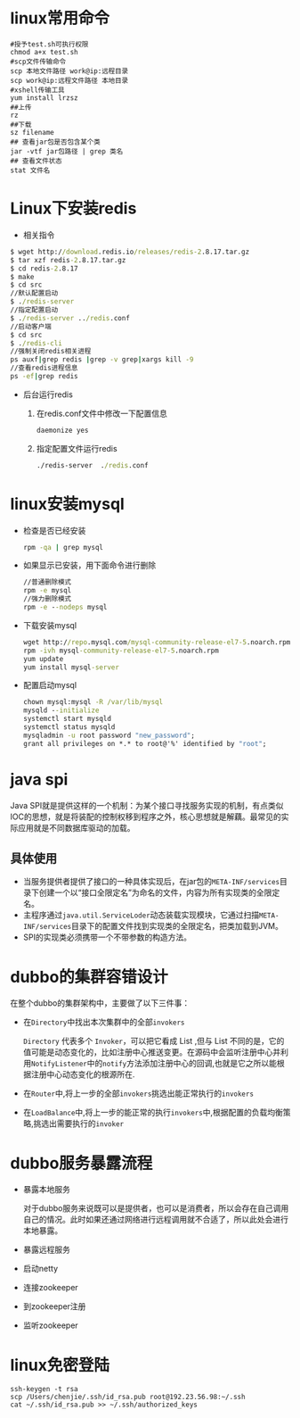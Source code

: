 # linux常用命令

```shell
#授予test.sh可执行权限
chmod a+x test.sh
#scp文件传输命令
scp 本地文件路径 work@ip:远程目录
scp work@ip:远程文件路径 本地目录
#xshell传输工具
yum install lrzsz
##上传
rz
##下载
sz filename
## 查看jar包是否包含某个类
jar -vtf jar包路径 | grep 类名
## 查看文件状态
stat 文件名
```

# Linux下安装redis

* 相关指令

```cmd
$ wget http://download.redis.io/releases/redis-2.8.17.tar.gz
$ tar xzf redis-2.8.17.tar.gz
$ cd redis-2.8.17
$ make
$ cd src
//默认配置启动
$ ./redis-server
//指定配置启动
$ ./redis-server ../redis.conf
//启动客户端
$ cd src
$ ./redis-cli
//强制关闭redis相关进程
ps auxf|grep redis |grep -v grep|xargs kill -9
//查看redis进程信息
ps -ef|grep redis
```

* 后台运行redis

  1. 在redis.conf文件中修改一下配置信息

     ```cmd
     daemonize yes
     ```

  2. 指定配置文件运行redis

     ```cmd
     ./redis-server  ./redis.conf
     ```

# linux安装mysql 

* 检查是否已经安装 

  ```cmd
  rpm -qa | grep mysql 
  ```

* 如果显示已安装，用下面命令进行删除 

  ```cmd
  //普通删除模式 
  rpm -e mysql 
  //强力删除模式 
  rpm -e --nodeps mysql 
  ```

* 下载安装mysql 

  ```cmd
  wget http://repo.mysql.com/mysql-community-release-el7-5.noarch.rpm 
  rpm -ivh mysql-community-release-el7-5.noarch.rpm 
  yum update 
  yum install mysql-server 
  ```

* 配置启动mysql 

  ```cmd
  chown mysql:mysql -R /var/lib/mysql 
  mysqld --initialize 
  systemctl start mysqld 
  systemctl status mysqld 
  mysqladmin -u root password "new_password"; 
  grant all privileges on *.* to root@'%' identified by "root"; 
  ```

# java spi

Java SPI就是提供这样的一个机制：为某个接口寻找服务实现的机制，有点类似IOC的思想，就是将装配的控制权移到程序之外，核心思想就是解藕。最常见的实际应用就是不同数据库驱动的加载。

## 具体使用

* 当服务提供者提供了接口的一种具体实现后，在jar包的`META-INF/services`目录下创建一个以“接口全限定名”为命名的文件，内容为所有实现类的全限定名。
* 主程序通过`java.util.ServiceLoder`动态装载实现模块，它通过扫描`META-INF/services`目录下的配置文件找到实现类的全限定名，把类加载到JVM。
* SPI的实现类必须携带一个不带参数的构造方法。

# dubbo的集群容错设计

在整个dubbo的集群架构中，主要做了以下三件事：

* 在`Directory`中找出本次集群中的全部`invokers` 

  `Directory` 代表多个 `Invoker`，可以把它看成 List<Invoker> ,但与 List 不同的是，它的值可能是动态变化的，比如注册中心推送变更。在源码中会监听注册中心并利用`NotifyListener`中的`notify`方法添加注册中心的回调,也就是它之所以能根据注册中心动态变化的根源所在.

* 在`Router`中,将上一步的全部`invokers`挑选出能正常执行的`invokers` 

* 在`LoadBalance`中,将上一步的能正常的执行`invokers`中,根据配置的负载均衡策略,挑选出需要执行的`invoker`

# dubbo服务暴露流程

- 暴露本地服务

  对于dubbo服务来说既可以是提供者，也可以是消费者，所以会存在自己调用自己的情况。此时如果还通过网络进行远程调用就不合适了，所以此处会进行本地暴露。

- 暴露远程服务

- 启动netty

- 连接zookeeper

- 到zookeeper注册

- 监听zookeeper

# linux免密登陆

```shell
ssh-keygen -t rsa
scp /Users/chenjie/.ssh/id_rsa.pub root@192.23.56.98:~/.ssh
cat ~/.ssh/id_rsa.pub >> ~/.ssh/authorized_keys
```

